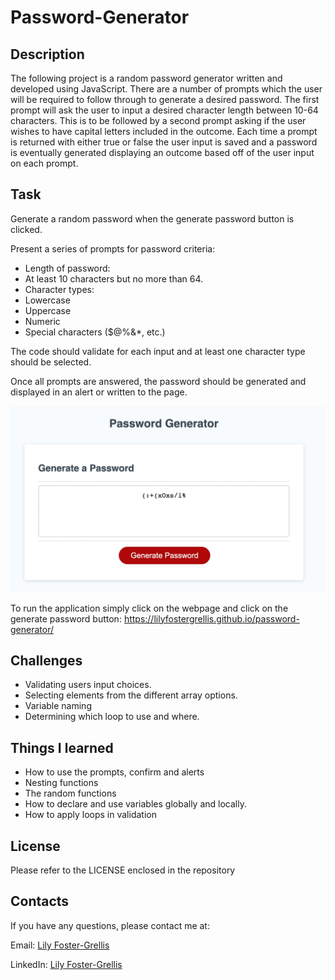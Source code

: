 # Password-Generator

## Description

The following project is a random password generator written and developed using JavaScript. There are a number of prompts which the user will be required to follow through to generate a desired password. The first prompt will ask the user to input a desired character length between 10-64 characters. This is to be followed by a second prompt asking if the user wishes to have capital letters included in the outcome. Each time a prompt is returned with either true or false the user input is saved and a password is eventually generated displaying an outcome based off of the user input on each prompt. 

## Task 

Generate a random password when the generate password button is clicked.

Present a series of prompts for password criteria:

* Length of password:
* At least 10 characters but no more than 64.
* Character types:
* Lowercase
* Uppercase
* Numeric
* Special characters ($@%&*, etc.)

The code should validate for each input and at least one character type should be selected.

Once all prompts are answered, the password should be generated and displayed in an alert or written to the page.

![Generated Password](./assets/chrome-capture-2023-2-7.png)

To run the application simply click on the webpage and click on the generate password button: https://lilyfostergrellis.github.io/password-generator/

## Challenges

* Validating users input choices. 
* Selecting elements from the different array options.
* Variable naming
* Determining which loop to use and where.

## Things I learned 
* How to use the prompts, confirm and alerts
* Nesting functions
* The random functions
* How to declare and use variables globally and locally.
* How to apply loops in validation

## License 
Please refer to the LICENSE enclosed in the repository

## Contacts

If you have any questions, please contact me at: 

  Email: [ Lily Foster-Grellis](mailto:lilyfostergrellis@gmail.com) 

  LinkedIn: [ Lily Foster-Grellis ](https://www.linkedin.com/in/lily-foster-grellis-l-i-o-n-7ba9751a4/)
